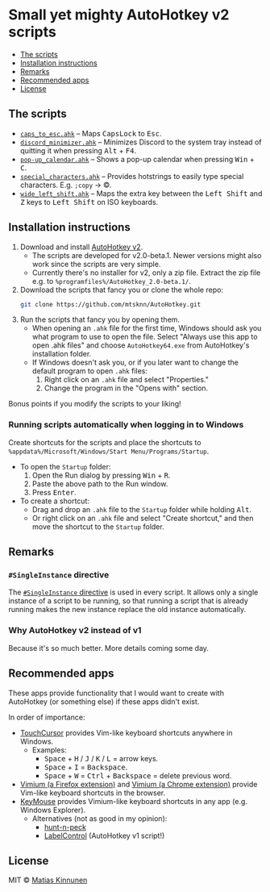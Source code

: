 # Small yet mighty AutoHotkey v2 scripts

- [The scripts](#the-scripts)
- [Installation instructions](#installation-instructions)
- [Remarks](#remarks)
- [Recommended apps](#recommended-apps)
- [License](#license)

## The scripts

- [`caps_to_esc.ahk`](./scripts/caps_to_esc/) &ndash;
  Maps <kbd>CapsLock</kbd> to <kbd>Esc</kbd>.
- [`discord_minimizer.ahk`](./scripts/discord_minimizer/) &ndash;
  Minimizes Discord to the system tray
  instead of quitting it
  when pressing <kbd>Alt</kbd> + <kbd>F4</kbd>.
- [`pop-up_calendar.ahk`](./scripts/pop-up_calendar/) &ndash;
  Shows a pop-up calendar when pressing <kbd>Win</kbd> + <kbd>C</kbd>.
- [`special_characters.ahk`](./scripts/special_characters/) &ndash;
  Provides hotstrings to easily type special characters.
  E.g. `;copy` &rarr; ©.
- [`wide_left_shift.ahk`](./scripts/wide_left_shift/) &ndash;
  Maps the extra key
  between the <kbd>Left Shift</kbd> and <kbd>Z</kbd> keys
  to <kbd>Left Shift</kbd>
  on ISO keyboards.

## Installation instructions

1. Download and install [AutoHotkey v2](https://www.autohotkey.com/v2/).
   - The scripts are developed for v2.0-beta.1.
     Newer versions might also work
     since the scripts are very simple.
   - Currently there's no installer for v2, only a zip file.
     Extract the zip file e.g. to `%programfiles%/AutoHotkey_2.0-beta.1/`.
2. Download the scripts that fancy you
   or clone the whole repo:
   ```sh
   git clone https://github.com/mtsknn/AutoHotkey.git
   ```
3. Run the scripts that fancy you by opening them.
   - When opening an `.ahk` file for the first time,
     Windows should ask you
     what program to use to open the file.
     Select "Always use this app to open .ahk files"
     and choose `AutoHotkey64.exe`
     from AutoHotkey's installation folder.
   - If Windows doesn't ask you,
     or if you later want to change the default program to open `.ahk` files:
     1. Right click on an `.ahk` file and select "Properties."
     2. Change the program in the "Opens with" section.

Bonus points if you modify the scripts to your liking!

### Running scripts automatically when logging in to Windows

Create shortcuts for the scripts
and place the shortcuts to `%appdata%/Microsoft/Windows/Start Menu/Programs/Startup`.

- To open the `Startup` folder:
  1. Open the Run dialog by pressing <kbd>Win</kbd> + <kbd>R</kbd>.
  2. Paste the above path to the Run window.
  3. Press <kbd>Enter</kbd>.
- To create a shortcut:
  - Drag and drop an `.ahk` file to the `Startup` folder
    while holding <kbd>Alt</kbd>.
  - Or right click on an `.ahk` file and select "Create shortcut,"
    and then move the shortcut to the `Startup` folder.

## Remarks

### `#SingleInstance` directive

The [`#SingleInstance` directive](https://lexikos.github.io/v2/docs/commands/_SingleInstance.htm)
is used in every script.
It allows only a single instance of a script to be running,
so that running a script that is already running
makes the new instance replace the old instance automatically.

### Why AutoHotkey v2 instead of v1

Because it's so much better.
More details coming some day.

## Recommended apps

These apps provide functionality
that I would want to create with AutoHotkey (or something else)
if these apps didn't exist.

In order of importance:

- [TouchCursor](https://martin-stone.github.io/touchcursor/)
  provides Vim-like keyboard shortcuts anywhere in Windows.
  - Examples:
    - <kbd>Space</kbd> + <kbd>H</kbd> / <kbd>J</kbd> / <kbd>K</kbd> / <kbd>L</kbd>
      = arrow keys.
    - <kbd>Space</kbd> + <kbd>I</kbd>
      = <kbd>Backspace</kbd>.
    - <kbd>Space</kbd> + <kbd>W</kbd>
      = <kbd>Ctrl</kbd> + <kbd>Backspace</kbd>
      = delete previous word.
- [Vimium (a Firefox extension)](https://addons.mozilla.org/en-US/firefox/addon/vimium-ff/)
  and
  [Vimium (a Chrome extension)](https://chrome.google.com/webstore/detail/vimium/dbepggeogbaibhgnhhndojpepiihcmeb)
  provide Vim-like keyboard shortcuts in the browser.
- [KeyMouse](https://github.com/iscooool/KeyMouse)
  provides Vimium-like keyboard shortcuts in any app (e.g. Windows Explorer).
  - Alternatives (not as good in my opinion):
    - [hunt-n-peck](https://github.com/zsims/hunt-and-peck)
    - [LabelControl](https://www.dcmembers.com/skrommel/download/labelcontrol/)
      (AutoHotkey v1 script!)

## License

MIT &copy; [Matias Kinnunen](https://mtsknn.fi/)
